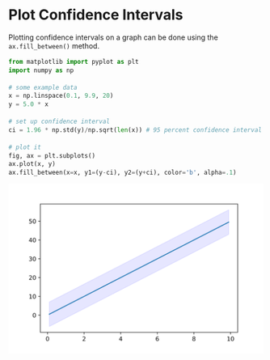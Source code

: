 # Plot Confidence Intervals

Plotting confidence intervals on a graph can be done using the `ax.fill_between()` method.

```python
from matplotlib import pyplot as plt
import numpy as np

# some example data
x = np.linspace(0.1, 9.9, 20)
y = 5.0 * x

# set up confidence interval
ci = 1.96 * np.std(y)/np.sqrt(len(x)) # 95 percent confidence interval

# plot it
fig, ax = plt.subplots()
ax.plot(x, y)
ax.fill_between(x=x, y1=(y-ci), y2=(y+ci), color='b', alpha=.1)
```

![ci plotting example](/graph_examples/ci_plotting_example.svg)
